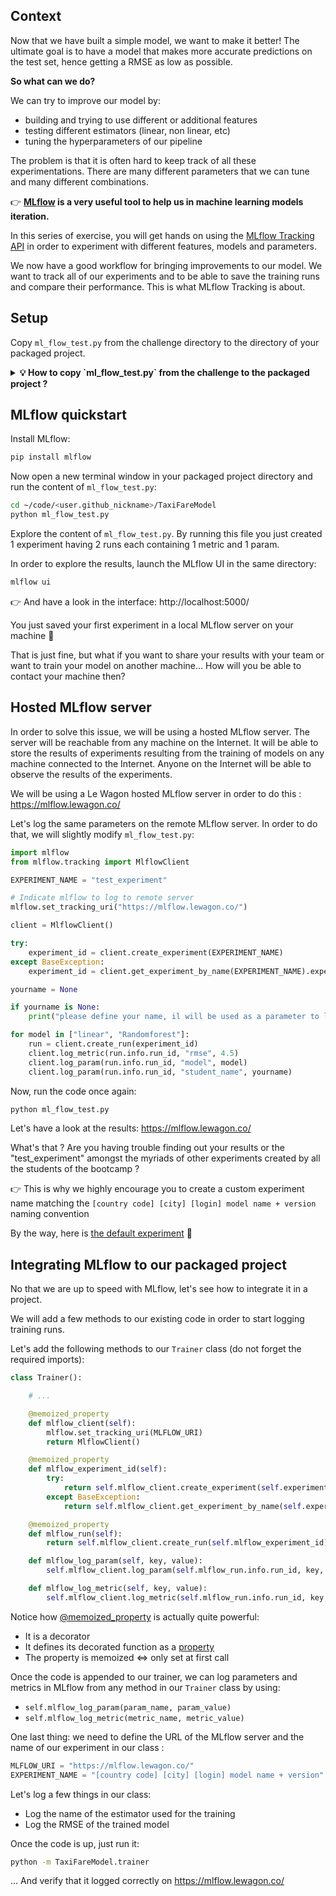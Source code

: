 ## Context

Now that we have built a simple model, we want to make it better! The ultimate goal is to have a model that makes more accurate predictions on the test set, hence getting a RMSE as low as possible.

**So what can we do?**

We can try to improve our model by:
- building and trying to use different or additional features
- testing different estimators (linear, non linear, etc)
- tuning the hyperparameters of our pipeline

The problem is that it is often hard to keep track of all these experimentations. There are many different parameters that we can tune and many different combinations.

👉 **[MLflow](https://www.mlflow.org/docs/latest/concepts.html) is a very useful tool to help us in machine learning models iteration.**

In this series of exercise, you will get hands on using the [MLflow Tracking API](https://www.mlflow.org/docs/latest/tracking.html) in order to experiment with different features, models and parameters.

We now have a good workflow for bringing improvements to our model. We want to track all of our experiments and to be able to save the training runs and compare their performance. This is what MLflow Tracking is about.

## Setup

Copy `ml_flow_test.py` from the challenge directory to the directory of your packaged project.

<details>
  <summary markdown='span'><strong>💡 How to copy `ml_flow_test.py` from the challenge to the packaged project ?</strong></summary>


```bash
cp -r ~/code/<user.github_nickname>/data-challenges/07-Data-Engineering/02-ML-Iteration/04-MLFlow-quickstart/ml_flow_test.py ~/code/<user.github_nickname>/TaxiFareModel
```

</details>

## MLflow quickstart

Install MLflow:

``` bash
pip install mlflow
```

Now open a new terminal window in your packaged project directory and run the content of `ml_flow_test.py`:

``` bash
cd ~/code/<user.github_nickname>/TaxiFareModel
python ml_flow_test.py
```

Explore the content of `ml_flow_test.py`. By running this file you just created 1 experiment having 2 runs each containing 1 metric and 1 param.

In order to explore the results, launch the MLflow UI in the same directory:

``` bash
mlflow ui
```

👉 And have a look in the interface: http://localhost:5000/

You just saved your first experiment in a local MLflow server on your machine 🎉

That is just fine, but what if you want to share your results with your team or want to train your model on another machine... How will you be able to contact your machine then?

## Hosted MLflow server

In order to solve this issue, we will be using a hosted MLflow server. The server will be reachable from any machine on the Internet. It will be able to store the results of experiments resulting from the training of models on any machine connected to the Internet. Anyone on the Internet will be able to observe the results of the experiments.

We will be using a Le Wagon hosted MLflow server in order to do this : https://mlflow.lewagon.co/

Let's log the same parameters on the remote MLflow server. In order to do that, we will slightly modify `ml_flow_test.py`:

``` python
import mlflow
from mlflow.tracking import MlflowClient

EXPERIMENT_NAME = "test_experiment"

# Indicate mlflow to log to remote server
mlflow.set_tracking_uri("https://mlflow.lewagon.co/")

client = MlflowClient()

try:
    experiment_id = client.create_experiment(EXPERIMENT_NAME)
except BaseException:
    experiment_id = client.get_experiment_by_name(EXPERIMENT_NAME).experiment_id

yourname = None

if yourname is None:
    print("please define your name, il will be used as a parameter to log")

for model in ["linear", "Randomforest"]:
    run = client.create_run(experiment_id)
    client.log_metric(run.info.run_id, "rmse", 4.5)
    client.log_param(run.info.run_id, "model", model)
    client.log_param(run.info.run_id, "student_name", yourname)
```

Now, run the code once again:

``` bash
python ml_flow_test.py
```

Let's have a look at the results: https://mlflow.lewagon.co/

What's that ? Are you having trouble finding out your results or the "test_experiment" amongst the myriads of other experiments created by all the students of the bootcamp ?

👉 This is why we highly encourage you to create a custom experiment name matching the `[country code] [city] [login] model name + version` naming convention

By the way, here is [the default experiment](https://mlflow.lewagon.co/#/experiments/94) 🎉

## Integrating MLflow to our packaged project

No that we are up to speed with MLflow, let's see how to integrate it in a project.

We will add a few methods to our existing code in order to start logging training runs.

Let's add the following methods to our `Trainer` class (do not forget the required imports):

``` python
class Trainer():

    # ...

    @memoized_property
    def mlflow_client(self):
        mlflow.set_tracking_uri(MLFLOW_URI)
        return MlflowClient()

    @memoized_property
    def mlflow_experiment_id(self):
        try:
            return self.mlflow_client.create_experiment(self.experiment_name)
        except BaseException:
            return self.mlflow_client.get_experiment_by_name(self.experiment_name).experiment_id

    @memoized_property
    def mlflow_run(self):
        return self.mlflow_client.create_run(self.mlflow_experiment_id)

    def mlflow_log_param(self, key, value):
        self.mlflow_client.log_param(self.mlflow_run.info.run_id, key, value)

    def mlflow_log_metric(self, key, value):
        self.mlflow_client.log_metric(self.mlflow_run.info.run_id, key, value)
```

Notice how [@memoized_property](https://pypi.org/project/memoized-property/) is actually quite powerful:
- It is a decorator
- It defines its decorated function as a [property](https://www.geeksforgeeks.org/python-property-function/)
- The property is memoized <=> only set at first call

Once the code is appended to our trainer, we can log parameters and metrics in MLflow from any method in our `Trainer` class by using:
- `self.mlflow_log_param(param_name, param_value)`
- `self.mlflow_log_metric(metric_name, metric_value)`

One last thing: we need to define the URL of the MLflow server and the name of our experiment in our class :

``` python
MLFLOW_URI = "https://mlflow.lewagon.co/"
EXPERIMENT_NAME = "[country code] [city] [login] model name + version"  # 🚨 replace with your country code, city, github_nickname and model name and version
```

Let's log a few things in our class:
- Log the name of the estimator used for the training
- Log the RMSE of the trained model

Once the code is up, just run it:

``` bash
python -m TaxiFareModel.trainer
```

... And verify that it logged correctly on https://mlflow.lewagon.co/
